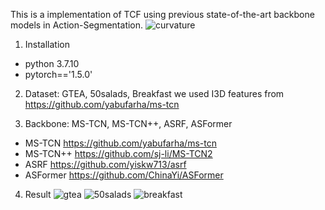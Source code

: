 This is a implementation of TCF using previous state-of-the-art backbone models in Action-Segmentation.
![curvature](https://user-images.githubusercontent.com/74584105/160565726-80c4d61b-b79a-42fa-ba46-a1e03b18b5a9.png)
1. Installation
- python 3.7.10  
- pytorch=='1.5.0'

2. Dataset:
GTEA, 50salads, Breakfast
we used I3D features from https://github.com/yabufarha/ms-tcn

3. Backbone:
MS-TCN, MS-TCN++, ASRF, ASFormer
- MS-TCN   https://github.com/yabufarha/ms-tcn
- MS-TCN++ https://github.com/sj-li/MS-TCN2
- ASRF     https://github.com/yiskw713/asrf
- ASFormer https://github.com/ChinaYi/ASFormer

4. Result
![gtea](https://user-images.githubusercontent.com/74584105/160565755-ecb55bc0-1b96-490a-930d-251915699156.png)
![50salads](https://user-images.githubusercontent.com/74584105/160565758-43fd733d-cceb-4a0b-a1e0-454f458050d5.png)
![breakfast](https://user-images.githubusercontent.com/74584105/160565760-fba120fe-6d4b-4637-9922-f27ed36c9d0b.png)
